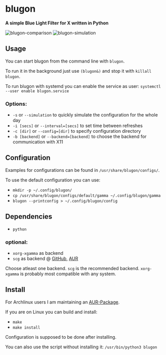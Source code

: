 # blugon
**A simple Blue Light Filter for X written in Python**

![blugon-comparison](https://i.imgur.com/iiQ1Y9b.png)
![blugon-simulation](https://thumbs.gfycat.com/LeanSnappyGemsbok.webp)

## Usage
You can start blugon from the command line with `blugon`.

To run it in the background just use `(blugon&)` and stop it with `killall blugon`.

To run blugon with systemd you can enable the service as user:
`systemctl --user enable blugon.service`

### Options:
- `-s` or `--simulation` to quickly simulate the configuration for the whole day
- `-i [secs]` or `--interval=[secs]` to set time between refreshes
- `-c [dir]` or `--config=[dir]` to specify configuration directory
- `-b [backend]` or `--backend=[backend]` to choose the backend for communication with X11

## Configuration
Examples for configurations can be found in `/usr/share/blugon/configs/`.

To use the default configuration you can use:
- `mkdir -p ~/.config/blugon/`
- `cp /usr/share/blugon/configs/default/gamma ~/.config/blugon/gamma`
- `blugon --printconfig > ~/.config/blugon/config`

## Dependencies
- `python`
### optional:
- `xorg-xgamma` as backend
- `scg` as backend @ [GitHub](https://github.com/jumper149/scg), [AUR](https://aur.archlinux.org/packages/scg)

Choose atleast one backend. `scg` is the recommended backend. `xorg-xgamma` is probably most compatible with any system.

## Install
For Archlinux users I am maintaining an [AUR-Package](https://aur.archlinux.org/packages/blugon).

If you are on Linux you can build and install:
- `make`
- `make install`

Configuration is supposed to be done after installing.

You can also use the script without installing it:
  `/usr/bin/python3 blugon`
